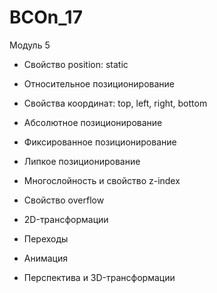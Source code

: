 # BCOn_17

Модуль 5

- Свойство position: static
- Относительное позиционирование
- Свойства координат: top, left, right, bottom
- Абсолютное позиционирование
- Фиксированное позиционирование
- Липкое позиционирование
- Многослойность и свойство z-index
- Свойство overflow

- 2D-трансформации
- Переходы
- Анимация
- Перспектива и 3D-трансформации

